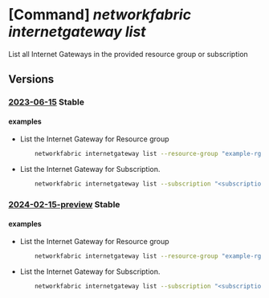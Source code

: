 # [Command] _networkfabric internetgateway list_

List all Internet Gateways in the provided resource group or subscription

## Versions

### [2023-06-15](/Resources/mgmt-plane/L3N1YnNjcmlwdGlvbnMve30vcHJvdmlkZXJzL21pY3Jvc29mdC5tYW5hZ2VkbmV0d29ya2ZhYnJpYy9pbnRlcm5ldGdhdGV3YXlz/2023-06-15.xml) **Stable**

<!-- mgmt-plane /subscriptions/{}/providers/microsoft.managednetworkfabric/internetgateways 2023-06-15 -->
<!-- mgmt-plane /subscriptions/{}/resourcegroups/{}/providers/microsoft.managednetworkfabric/internetgateways 2023-06-15 -->

#### examples

- List the Internet Gateway for Resource group
    ```bash
        networkfabric internetgateway list --resource-group "example-rg"
    ```

- List the Internet Gateway for Subscription.
    ```bash
        networkfabric internetgateway list --subscription "<subscriptionId>"
    ```

### [2024-02-15-preview](/Resources/mgmt-plane/L3N1YnNjcmlwdGlvbnMve30vcHJvdmlkZXJzL21pY3Jvc29mdC5tYW5hZ2VkbmV0d29ya2ZhYnJpYy9pbnRlcm5ldGdhdGV3YXlz/2024-02-15-preview.xml) **Stable**

<!-- mgmt-plane /subscriptions/{}/providers/microsoft.managednetworkfabric/internetgateways 2024-02-15-preview -->
<!-- mgmt-plane /subscriptions/{}/resourcegroups/{}/providers/microsoft.managednetworkfabric/internetgateways 2024-02-15-preview -->

#### examples

- List the Internet Gateway for Resource group
    ```bash
        networkfabric internetgateway list --resource-group "example-rg"
    ```

- List the Internet Gateway for Subscription.
    ```bash
        networkfabric internetgateway list --subscription "<subscriptionId>"
    ```
